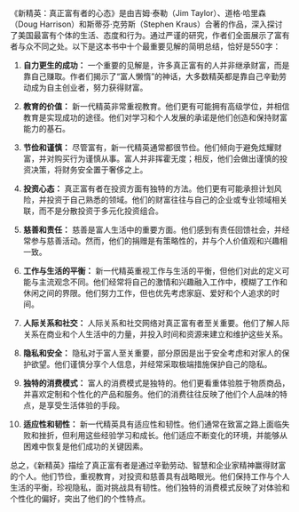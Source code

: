 《新精英：真正富有者的心态》是由吉姆·泰勒（Jim Taylor）、道格·哈里森（Doug Harrison）和斯蒂芬·克劳斯（Stephen Kraus）合著的作品，深入探讨了美国最富有个体的生活、态度和行为。通过严谨的研究，作者们全面展示了富有者与众不同之处。以下是这本书中十个最重要见解的简明总结，恰好是550字：

1. **自力更生的成功：** 一个重要的见解是，许多真正富有的人并非继承财富，而是靠自己赚取。作者们揭示了“富人懒惰”的神话，大多数精英都是靠自己辛勤劳动成为自主创业者，努力获得财富。

2. **教育的价值：** 新一代精英非常重视教育。他们更有可能拥有高级学位，并相信教育是实现成功的途径。他们对学习和个人发展的承诺是他们创造和保持财富能力的基石。

3. **节俭和谨慎：** 尽管富有，新一代精英通常都很节俭。他们倾向于避免炫耀财富，并对购买行为谨慎从事。富人并非挥霍无度；相反，他们会做出谨慎的投资决策，将财务安全置于奢侈之上。

4. **投资心态：** 真正富有者在投资方面有独特的方法。他们更有可能承担计划风险，并投资于自己熟悉的领域。他们的财富往往与自己的企业或专业领域相关联，而不是分散投资于多元化投资组合。

5. **慈善和责任：** 慈善是富人生活中的重要方面。他们感到有责任回馈社会，并经常参与慈善活动。然而，他们的捐赠是有策略性的，并与个人价值观和兴趣相一致。

6. **工作与生活的平衡：** 新一代精英重视工作与生活的平衡，但他们对此的定义可能与主流观念不同。他们经常将自己的激情和兴趣融入工作中，模糊了工作和休闲之间的界限。他们努力工作，但也优先考虑家庭、爱好和个人追求的时间。

7. **人际关系和社交：** 人际关系和社交网络对真正富有者至关重要。他们了解人际关系在商业和个人生活中的力量，并投入时间和资源来建立和维护这些关系。

8. **隐私和安全：** 隐私对于富人至关重要，部分原因是出于安全考虑和对家人的保护欲望。他们谨慎分享个人信息，并经常采取极端措施保护自己的隐私。

9. **独特的消费模式：** 富人的消费模式是独特的。他们更看重体验胜于物质商品，并喜欢定制和个性化的产品和服务。他们的消费往往反映了他们个人品味的特点，是享受生活体验的手段。

10. **适应性和韧性：** 新一代精英具有适应性和韧性。他们通常在致富之路上面临失败和挫折，但利用这些经验学习和成长。他们适应不断变化的环境，并能够从困难中恢复是他们成功的关键因素。

总之，《新精英》描绘了真正富有者是通过辛勤劳动、智慧和企业家精神赢得财富的个人。他们节俭，重视教育，对投资和慈善具有战略眼光。他们保持工作与个人生活的平衡，珍视隐私，面对挑战具有韧性。他们独特的消费模式反映了对体验和个性化的偏好，突出了他们的个性特点。